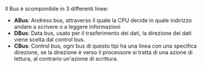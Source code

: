 Il Bus è scomponibile in 3 differenti linee:
- **ABus**: Andress bus, attraverso il quale la CPU decide in quale indirizzo andare a scrivere o a leggere informazioni
- **DBus**: Data bus, usato per il trasferimento dei dati, la direzione dei dati viene scelta dal control bus.
- **CBus**: Control bus, ogni bus di questo tipi ha una linea con una specifica direzione, se la direzione è verso il processore si tratta di una azione di lettura, al contrario un'azione di scrittura.